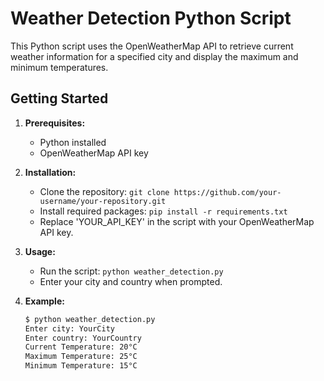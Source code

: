 # Weather Detection Python Script

This Python script uses the OpenWeatherMap API to retrieve current weather information for a specified city and display the maximum and minimum temperatures.

## Getting Started

1. **Prerequisites:**
   - Python installed
   - OpenWeatherMap API key

2. **Installation:**
   - Clone the repository: `git clone https://github.com/your-username/your-repository.git`
   - Install required packages: `pip install -r requirements.txt`
   - Replace 'YOUR_API_KEY' in the script with your OpenWeatherMap API key.

3. **Usage:**
   - Run the script: `python weather_detection.py`
   - Enter your city and country when prompted.

4. **Example:**
   ```bash
   $ python weather_detection.py
   Enter city: YourCity
   Enter country: YourCountry
   Current Temperature: 20°C
   Maximum Temperature: 25°C
   Minimum Temperature: 15°C
